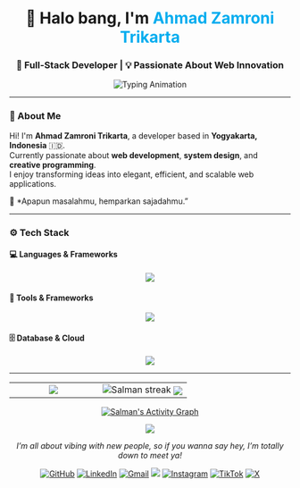 <!-- PROFIL README UNTUK: zaaammmmm -->
<h1 align="center">👋 Halo bang, I'm <span style="color:#00ADEF;">Ahmad Zamroni Trikarta</span></h1>
<h3 align="center">🚀 Full-Stack Developer | 💡 Passionate About Web Innovation</h3>

<p align="center">
  <img src="https://readme-typing-svg.herokuapp.com?font=Fira+Code&weight=600&size=22&pause=1000&color=00ADEF&center=true&vCenter=true&width=700&lines=Welcome+to+my+GitHub+Profile!;Informatic+Engineering,+Solidarity+Forever!!💻;Always+learning+new+things+;Don't+be+fool+&+lazy+🔥" alt="Typing Animation" />
</p>

---

### 🧭 About Me

Hi! I'm **Ahmad Zamroni Trikarta**, a developer based in **Yogyakarta, Indonesia** 🇮🇩.  
Currently passionate about **web development**, **system design**, and **creative programming**.  
I enjoy transforming ideas into elegant, efficient, and scalable web applications.  

💬 *Apapun masalahmu, hemparkan sajadahmu.”  

---

### ⚙️ Tech Stack

#### 💻 Languages & Frameworks
<p align="center">
  <img src="https://skillicons.dev/icons?i=js,ts,php,cpp,java,py" />
</p>

#### 🧰 Tools & Frameworks
<p align="center">
  <img src="https://skillicons.dev/icons?i=react,nextjs,laravel,nodejs,express,tailwind,bootstrap" />
</p>

#### 🗄️ Database & Cloud
<p align="center">
  <img src="https://skillicons.dev/icons?i=mysql,postgres,mongodb,supabase,firebase" />
</p>

---

<!-- STATS (Real-Time) -->
<table border="0">
<tr border="0">
<td width="50%" align="center">
  <img align="center" src="https://github-readme-stats.anuraghazra1.vercel.app/api/top-langs/?username=zaaammmmm&theme=dark&hide_border=true&no-bg=true&no-frame=true&langs_count=10"/>
</td>
<td width="50%" align="center">
  <img title="🔥 Get streak stats for your profile at git.io/streak-stats" alt="Salman streak" src="https://github-readme-streak-stats.herokuapp.com/?user=zaaammmmm&theme=dark&hide_border=true" />
  <img align="center" src="https://github-readme-stats.anuraghazra1.vercel.app/api?username=zaaammmmm&show_icons=true&include_all_commits=true&theme=dark&hide_border=true&no-bg=true&no-frame=true" />
</td>
</tr>
</table>

<!-- ACTIVITY GRAPH -->
<p align="center">
  <a href="https://github.com/zaaammmmm/github-readme-activity-graph">
    <img alt="Salman's Activity Graph" src="https://github-readme-activity-graph.vercel.app/graph?username=zaaammmmm&bg_color=0D1117&color=5BCDEC&line=5BCDEC&point=FFFFFF&hide_border=true&no-bg=true&no-frame=true" />
  </a>
</p>

<!-- CLOSING GIF -->
<p align="center">
  <img src="https://user-images.githubusercontent.com/73097560/115834477-dbab4500-a447-11eb-908a-139a6edaec5c.gif">
</p>

<!-- CONNECT WITH ME -->
<p align="center"><em>I’m all about vibing with new people, so if you wanna say hey, I’m totally down to meet ya!</em></p>

<!-- SOCIAL & WEBSITE -->
<p align="center">
  <a href="https://github.com/zaaammmmm"><img alt="GitHub" src="https://img.shields.io/badge/github-%23000000.svg?style=for-the-badge&logo=github&logoColor=white"/></a>
  <a href="https://www.linkedin.com/in/ahmad-zamroni-trikarta-027511308"><img alt="LinkedIn" src="https://img.shields.io/badge/linkedin-%230077B5.svg?style=for-the-badge&logo=linkedin&logoColor=white"/></a>
  <a href="mailto:slmnalfauzi@gmail.com"><img alt="Gmail" src="https://img.shields.io/badge/Gmail-D14836?style=for-the-badge&logo=gmail&logoColor=white" /></a>
  <a href="https:///"><img src="https://img.shields.io/badge/website-%230077B5.svg?&style=for-the-badge&logo=circle&logoColor=white"/></a>
  <a href="https://instagram.com/_0ne_in_milli0n"><img alt="Instagram" src="https://img.shields.io/badge/Instagram-E4405F?style=for-the-badge&logo=instagram&logoColor=white"/></a>
  <a href="https://tiktok.com/@_zaaammm0"><img alt="TikTok" src="https://img.shields.io/badge/TikTok-000000?style=for-the-badge&logo=tiktok&logoColor=white"/></a>
  <a href="https://x.com/"><img alt="X" src="https://img.shields.io/badge/X-000000?style=for-the-badge&logo=x&logoColor=white"/></a>
</p>
